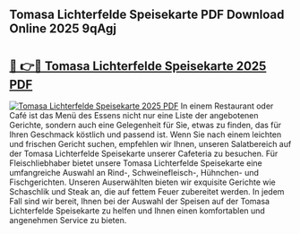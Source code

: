 ## Tomasa Lichterfelde Speisekarte PDF Download Online 2025 9qAgj

# <h2><a href="http://gc5z43.nevu.top/?p=Tomasa+Lichterfelde+Speisekarte">🔗 👉🔴 Tomasa Lichterfelde Speisekarte 2025 PDF</a></h2>

[![Tomasa Lichterfelde Speisekarte 2025 PDF](https://i.imgur.com/dBaPXMq.png)](http://gc5z43.nevu.top/?p=Tomasa+Lichterfelde+Speisekarte)
In einem Restaurant oder Café ist das Menü des Essens nicht nur eine Liste der angebotenen Gerichte, sondern auch eine Gelegenheit für Sie, etwas zu finden, das für Ihren Geschmack köstlich und passend ist. Wenn Sie nach einem leichten und frischen Gericht suchen, empfehlen wir Ihnen, unseren Salatbereich auf der Tomasa Lichterfelde Speisekarte unserer Cafeteria zu besuchen. Für Fleischliebhaber bietet unsere Tomasa Lichterfelde Speisekarte eine umfangreiche Auswahl an Rind-, Schweinefleisch-, Hühnchen- und Fischgerichten. Unseren Auserwählten bieten wir exquisite Gerichte wie Schaschlik und Steak an, die auf fettem Feuer zubereitet werden. In jedem Fall sind wir bereit, Ihnen bei der Auswahl der Speisen auf der Tomasa Lichterfelde Speisekarte zu helfen und Ihnen einen komfortablen und angenehmen Service zu bieten.
